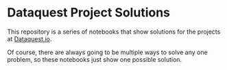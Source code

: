 # Dataquest Project Solutions

This repository is a series of notebooks that show solutions for the projects at [Dataquest.io](https://www.dataquest.io/).

Of course, there are always going to be multiple ways to solve any one problem, so these notebooks just show one possible solution.

